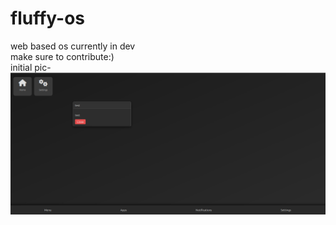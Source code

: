 # fluffy-os
web based os currently in dev
<br>
make sure to contribute:)
<br>
initial pic-
<br>
![huh?](./images/smooth.png)
